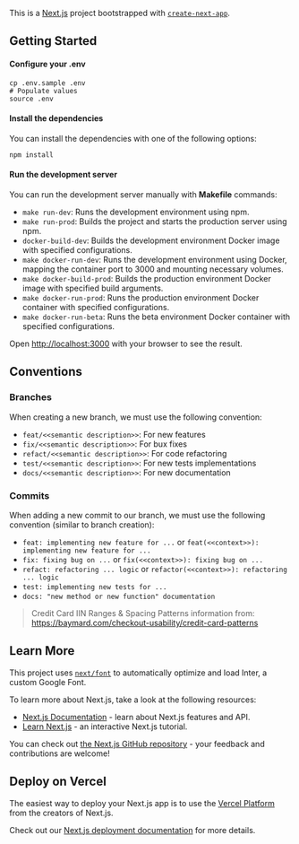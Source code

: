 This is a [Next.js](https://nextjs.org/) project bootstrapped with [`create-next-app`](https://github.com/vercel/next.js/tree/canary/packages/create-next-app).

## Getting Started

#### Configure your .env
```
cp .env.sample .env
# Populate values
source .env
```

#### Install the dependencies
You can install the dependencies with one of the following options:
```
npm install
```

#### Run the development server
You can run the development server manually with **Makefile** commands:
* `make run-dev`: Runs the development environment using npm.
* `make run-prod`: Builds the project and starts the production server using npm.
* `docker-build-dev`: Builds the development environment Docker image with specified configurations.
* `make docker-run-dev`: Runs the development environment using Docker, mapping the container port to 3000 and mounting necessary volumes.
* `make docker-build-prod`: Builds the production environment Docker image with specified build arguments.
* `make docker-run-prod`: Runs the production environment Docker container with specified configurations.
* `make docker-run-beta`: Runs the beta environment Docker container with specified configurations.

Open [http://localhost:3000](http://localhost:3000) with your browser to see the result.

## Conventions

### Branches

When creating a new branch, we must use the following convention:

- `feat/<<semantic description>>`: For new features
- `fix/<<semantic description>>`: For bux fixes
- `refact/<<semantic description>>`: For code refactoring
- `test/<<semantic description>>`: For new tests implementations
- `docs/<<semantic description>>`: For new documentation

### Commits

When adding a new commit to our branch, we must use the following convention (similar to branch creation):

- `feat: implementing new feature for ...` or `feat(<<context>>): implementing new feature for ...`
- `fix: fixing bug on ...` or `fix(<<context>>): fixing bug on ...`
- `refact: refactoring ... logic` or `refactor(<<context>>): refactoring ... logic`
- `test: implementing new tests for ...`
- `docs: "new method or new function" documentation`

> Credit Card IIN Ranges & Spacing Patterns information from: <https://baymard.com/checkout-usability/credit-card-patterns>

## Learn More

This project uses [`next/font`](https://nextjs.org/docs/basic-features/font-optimization) to automatically optimize and load Inter, a custom Google Font.

To learn more about Next.js, take a look at the following resources:

- [Next.js Documentation](https://nextjs.org/docs) - learn about Next.js features and API.
- [Learn Next.js](https://nextjs.org/learn) - an interactive Next.js tutorial.

You can check out [the Next.js GitHub repository](https://github.com/vercel/next.js/) - your feedback and contributions are welcome!

## Deploy on Vercel

The easiest way to deploy your Next.js app is to use the [Vercel Platform](https://vercel.com/new?utm_medium=default-template&filter=next.js&utm_source=create-next-app&utm_campaign=create-next-app-readme) from the creators of Next.js.

Check out our [Next.js deployment documentation](https://nextjs.org/docs/deployment) for more details.

